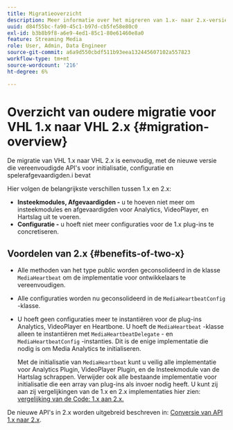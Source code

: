 ```yaml
---
title: Migratieoverzicht
description: Meer informatie over het migreren van 1.x- naar 2.x-versies van Media SDK.
uuid: d84f55bc-fa90-45c1-b97d-cb5fe58e80c0
exl-id: b3b8b9f8-a6e9-4ed1-85c1-80e61460e8a0
feature: Streaming Media
role: User, Admin, Data Engineer
source-git-commit: a6a9d550cbdf511b93eea132445607102a557823
workflow-type: tm+mt
source-wordcount: '216'
ht-degree: 6%

---
```


# Overzicht van oudere migratie voor VHL 1.x naar VHL 2.x {#migration-overview}

De migratie van VHL 1.x naar VHL 2.x is eenvoudig, met de nieuwe versie die vereenvoudigde API&#39;s voor initialisatie, configuratie en spelerafgevaardigden.i bevat

Hier volgen de belangrijkste verschillen tussen 1.x en 2.x:

* **Insteekmodules, Afgevaardigden -** u te hoeven niet meer om insteekmodules en afgevaardigden voor Analytics, VideoPlayer, en Hartslag uit te voeren.
* **Configuratie -** u hoeft niet meer configuraties voor de 1.x plug-ins te concretiseren.

## Voordelen van 2.x {#benefits-of-two-x}

* Alle methoden van het type public worden geconsolideerd in de klasse `MediaHeartbeat` om de implementatie voor ontwikkelaars te vereenvoudigen.
* Alle configuraties worden nu geconsolideerd in de `MediaHeartbeatConfig` -klasse.
* U hoeft geen configuraties meer te instantiëren voor de plug-ins Analytics, VideoPlayer en Heartbone. U hoeft de `MediaHeartbeat` -klasse alleen te instantiëren met `MediaHeartbeatDelegate` - en `MediaHeartbeatConfig` -instanties. Dit is de enige implementatie die nodig is om Media Analytics te initialiseren.

  Met de initialisatie van `MediaHeartbeat` kunt u veilig alle implementatie voor Analytics Plugin, VideoPlayer Plugin, en de Insteekmodule van de Hartslag schrappen. Verwijder ook alle bestaande implementatie voor initialisatie die een array van plug-ins als invoer nodig heeft. U kunt zij aan zij vergelijkingen van de 1.x en 2.x implementaties hier zien: [&#x200B; vergelijking van de Code: 1.x aan 2.x.](./code-comparison-1x-2x.md)

De nieuwe API&#39;s in 2.x worden uitgebreid beschreven in: [Conversie van API 1.x naar 2.x](./1x-2x-api-change.md).
